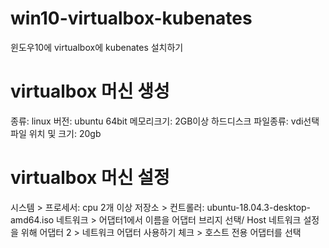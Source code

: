 # win10-virtualbox-kubenates
윈도우10에 virtualbox에 kubenates 설치하기

# virtualbox 머신 생성
종류: linux 
버전: ubuntu 64bit
메모리크기: 2GB이상
하드디스크 파일종류: vdi선택
파일 위치 및 크기: 20gb

# virtualbox 머신 설정
시스템 > 프로세서: cpu 2개 이상
저장소 > 컨트롤러: ubuntu-18.04.3-desktop-amd64.iso
네트워크 > 어댑터1에서 이름을 어댑터 브리지 선택/ Host 네트워크 설정을 위해 어댑터 2 > 네트워크 어댑터 사용하기 체크 > 호스트 전용 어댑터를 선택 
